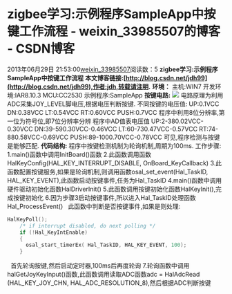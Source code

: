 # zigbee学习:示例程序SampleApp中按键工作流程 - weixin_33985507的博客 - CSDN博客
2013年06月29日 21:53:00[weixin_33985507](https://me.csdn.net/weixin_33985507)阅读数：5
**zigbee学习:示例程序SampleApp中按键工作流程**
**本文博客链接:[http://blog.csdn.net/jdh99](http://blog.csdn.net/jdh99),作者:jdh,转载请注明.**
**环境：**
主机:WIN7
开发环境:IAR8.10.3
MCU:CC2530
示例程序:SampleApp
**按键电路:**
![](https://img-blog.csdn.net/20130629151324828?watermark/2/text/aHR0cDovL2Jsb2cuY3Nkbi5uZXQvamRoOTk=/font/5a6L5L2T/fontsize/400/fill/I0JBQkFCMA==/dissolve/70/gravity/Center)
电路原理为利用ADC采集JOY_LEVEL脚电压,根据电压判断按键.
不同按键的电压值:
UP:0.1VCC
DN:0.38VCC
LT:0.54VCC
RT:0.60VCC
PUSH:0.7VCC
程序中利用8位分辨率,第一位为符号位,即7位分辨率分辨
程序中AD值表电压值
UP:2-380.02VCC-0.30VCC
DN:39-590.30VCC-0.46VCC
LT:60-730.47VCC-0.57VCC
RT:74-880.58VCC-0.69VCC
PUSH:89-1000.70VCC-0.78VCC
可见,程序检测与按键是能够匹配.
**代码结构:**
程序中按键检测机制为轮询机制,周期为100ms.
工作步骤:
1.main()函数中调用InitBoard()函数
2.此函数调用函数HalKeyConfig(HAL_KEY_INTERRUPT_DISABLE, OnBoard_KeyCallback)
3.此函数配置按键服务,如果是轮询机制,则调用函数osal_set_event(Hal_TaskID, HAL_KEY_EVENT),此函数启动按键事件,任务为Hal_TaskID
4.main()函数中调用硬件驱动初始化函数HalDriverInit()
5.此函数调用按键初始化函数HalKeyInit(),完成按键初始化
6.因为步骤3启动按键事件,所以进入Hal_TaskID处理函数Hal_ProcessEvent()
  此函数中判断是否按键事件,如果是则处理:
```cpp
HalKeyPoll();
    /* if interrupt disabled, do next polling */
    if (!Hal_KeyIntEnable)
    {
      osal_start_timerEx( Hal_TaskID, HAL_KEY_EVENT, 100);
    }
```
  首先轮询按键,然后启动定时器,100ms后再度轮询
7.轮询函数中调用halGetJoyKeyInput()函数,此函数调用读取ADC函数adc = HalAdcRead (HAL_KEY_JOY_CHN, HAL_ADC_RESOLUTION_8),然后根据ADC判断按键

